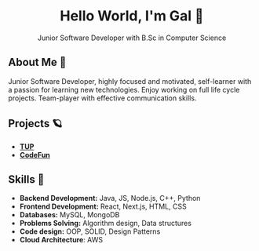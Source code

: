 
<div align="center"> 
  <h1>Hello World, I'm Gal 👋</h1>
  Junior Software Developer with B.Sc in Computer Science
</div>

  ## About Me 🌟
  Junior Software Developer, highly focused and motivated, self-learner with a passion for learning new 
  technologies. Enjoy working on full life cycle projects.
  Team-player with effective communication skills.

  
  ## Projects 🪐
  - [**TUP**](https://github.com/GalMiles/TUP)
  - [**CodeFun**](https://github.com/GalMiles/CodeFun) 

  ## Skills 🚀
- **Backend Development:** Java, JS, Node.js, C++, Python
- **Frontend Development:** React, Next.js, HTML, CSS
- **Databases:** MySQL, MongoDB
- **Problems Solving:** Algorithm design, Data structures
- **Code design:** OOP, SOLID, Design Patterns
- **Cloud Architecture**: AWS




  

